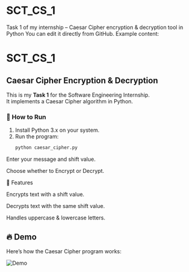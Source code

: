 # SCT_CS_1
Task 1 of my internship – Caesar Cipher encryption &amp; decryption tool in Python
You can edit it directly from GitHub.
Example content:

# SCT_CS_1
## Caesar Cipher Encryption & Decryption

This is my **Task 1** for the Software Engineering Internship.  
It implements a Caesar Cipher algorithm in Python.

### 🔹 How to Run
1. Install Python 3.x on your system.
2. Run the program:
   ```bash
   python caesar_cipher.py


Enter your message and shift value.

Choose whether to Encrypt or Decrypt.

🔹 Features

Encrypts text with a shift value.

Decrypts text with the same shift value.

Handles uppercase & lowercase letters.
## 🔥 Demo
Here’s how the Caesar Cipher program works:

![Demo](DEMO.png)
